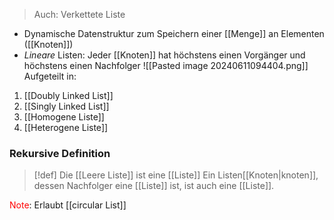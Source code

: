 > Auch: Verkettete Liste

- Dynamische Datenstruktur zum Speichern einer [[Menge]] an Elementen ([[Knoten]])
- _Lineare_ Listen: Jeder [[Knoten]] hat höchstens einen Vorgänger und höchstens einen Nachfolger
![[Pasted image 20240611094404.png]]
Aufgeteilt in:
1. [[Doubly Linked List]]
2. [[Singly Linked List]]
3. [[Homogene Liste]]
4. [[Heterogene Liste]]


### Rekursive Definition
> [!def] 
> Die [[Leere Liste]] ist eine [[Liste]]
> Ein Listen[[Knoten|knoten]], dessen Nachfolger eine [[Liste]] ist, ist auch eine [[Liste]].
> 

<span style="color:rgb(255, 0, 0)">Note</span>: Erlaubt [[circular List]] 